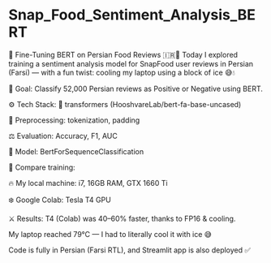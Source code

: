# Snap_Food_Sentiment_Analysis_BERT

🚀 Fine-Tuning BERT on Persian Food Reviews 🇮🇷🍔
Today I explored training a sentiment analysis model for SnapFood user reviews in Persian (Farsi) — with a fun twist: cooling my laptop using a block of ice 😅💧

🧠 Goal:
Classify 52,000 Persian reviews as Positive or Negative using BERT.

⚙️ Tech Stack:
🤗 transformers (HooshvareLab/bert-fa-base-uncased)

🧹 Preprocessing: tokenization, padding

⚖️ Evaluation: Accuracy, F1, AUC

🧠 Model: BertForSequenceClassification

🧪 Compare training:

🔥 My local machine: i7, 16GB RAM, GTX 1660 Ti

❄️ Google Colab: Tesla T4 GPU

⚔️ Results:
T4 (Colab) was 40–60% faster, thanks to FP16 & cooling.

My laptop reached 79°C — I had to literally cool it with ice 😅

Code is fully in Persian (Farsi RTL), and Streamlit app is also deployed ✅
